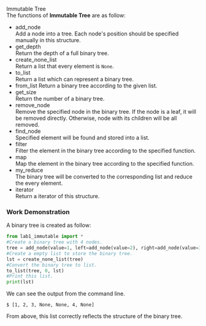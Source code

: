 Immutable Tree  
The functions of **Immutable Tree** are as follow:  
* add_node  
Add a node into a tree. Each node's position should be specified manually in this structure.
* get_depth  
Return the depth of a full binary tree.
* create_none_list  
Return a list that every element is `None`.
* to_list  
Return a list which can represent a binary tree.  
* from_list
Return a binary tree according to the given list.  
* get_size  
Return the number of a binary tree.  
* remove_node  
Remove the specified node in the binary tree. If the node is a leaf, it will be removed directly. Otherwise, node with its children will be all removed.
* find_node  
Specified element will be found and stored into a list.
* filter  
Filter the element in the binary tree according to the specified function.  
* map  
Map the element in the binary tree according to the specified function.
* my_reduce  
The binary tree will be converted to the corresponding list and reduce the every element.
* iterator  
Return a iterator of this structure.

### Work Demonstration
A binary tree is created as follow:
```python
from lab1_immutable import *
#Create a binary tree with 4 nodes.
tree = add_node(value=1, left=add_node(value=2), right=add_node(value=3, left=Node(value=4)))
#Create a empty list to store the binary tree.
lst = create_none_list(tree)
#Convert the binary tree to list.
to_list(tree, 0, lst)
#Print this list.
print(lst)
```
We can see the output from the command line.
```shell
$ [1, 2, 3, None, None, 4, None]
```
From above, this list correctly reflects the structure of the binary tree.